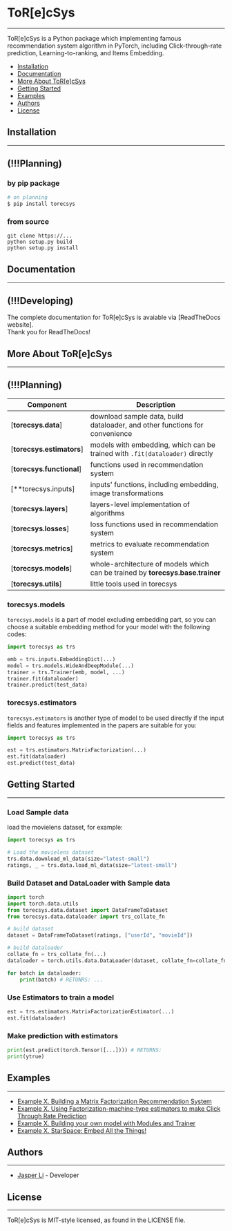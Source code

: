 # ToR[e]cSys

--------------------------------------------------------------------------------

ToR[e]cSys is a Python package which implementing famous recommendation system
algorithm in PyTorch, including Click-through-rate prediction, Learning-to-ranking, 
and Items Embedding.

- [Installation](#installation)
- [Documentation](#documentation)
- [More About ToR[e]cSys](#more-about-torecsys)
- [Getting Started](#getting-started)
- [Examples](#examples)
- [Authors](#authors)
- [License](#license)


## Installation
--------------------------------------------------------------------------------
## (!!!Planning)

### by pip package
```bash
# on planning
$ pip install torecsys 
```

### from source
```
git clone https://...
python setup.py build
python setup.py install
```


## Documentation
--------------------------------------------------------------------------------
## (!!!Developing)
The complete documentation for ToR[e]cSys is avaiable via [ReadTheDocs website].  
Thank you for ReadTheDocs!


## More About ToR[e]cSys
--------------------------------------------------------------------------------
## (!!!Planning)
| Component | Description |
| --------- | ----------- |
| [**torecsys.data**] | download sample data, build dataloader, and other functions for convenience |
| [**torecsys.estimators**] | models with embedding, which can be trained with ```.fit(dataloader)``` directly |
| [**torecsys.functional**] | functions used in recommendation system |
| [**torecsys.inputs] | inputs' functions, including embedding, image transformations |
| [**torecsys.layers**] | layers-level implementation of algorithms |
| [**torecsys.losses**] | loss functions used in recommendation system |
| [**torecsys.metrics**] | metrics to evaluate recommendation system |
| [**torecsys.models**] | whole-architecture of models which can be trained by **torecsys.base.trainer** |
| [**torecsys.utils**] | little tools used in torecsys |


### torecsys.models
```torecsys.models``` is a part of model excluding embedding part, so you can choose 
a suitable embedding method for your model with the following codes:

```python
import torecsys as trs

emb = trs.inputs.EmbeddingDict(...)
model = trs.models.WideAndDeepModule(...)
trainer = trs.Trainer(emb, model, ...)
trainer.fit(dataloader)
trainer.predict(test_data)
```

### torecsys.estimators
```torecsys.estimators``` is another type of model to be used directly if the input 
fields and features implemented in the papers are suitable for you:

```python
import torecsys as trs

est = trs.estimators.MatrixFactorization(...)
est.fit(dataloader)
est.predict(test_data)
```


## Getting Started
--------------------------------------------------------------------------------
### Load Sample data
load the movielens dataset, for example:
```python
import torecsys as trs

# Load the movielens dataset
trs.data.download_ml_data(size="latest-small")
ratings, _ = trs.data.load_ml_data(size="latest-small")

```

### Build Dataset and DataLoader with Sample data
```python
import torch
import torch.data.utils
from torecsys.data.dataset import DataFrameToDataset
from torecsys.data.dataloader import trs_collate_fn

# build dataset
dataset = DataFrameToDataset(ratings, ["userId", "movieId"])

# build dataloader
collate_fn = trs_collate_fn(...)
dataloader = torch.utils.data.DataLoader(dataset, collate_fn=collate_fn)

for batch in dataloader:
    print(batch) # RETUNRS: ...

```

### Use Estimators to train a model
```python
est = trs.estimators.MatrixFactorizationEstimator(...)
est.fit(dataloader)


```

### Make prediction with estimators
```python
print(est.predict(torch.Tensor([...]))) # RETURNS: 
print(ytrue)

```


## Examples
--------------------------------------------------------------------------------
* [Example X. Building a Matrix Factorization Recommendation System](https://github.com)
* [Example X. Using Factorization-machine-type estimators to make Click Through Rate Prediction](https://github.com)
* [Example X. Building your own model with Modules and Trainer](https://github.com)
* [Example X. StarSpace: Embed All the Things!](https://github.com)


## Authors
--------------------------------------------------------------------------------
* [Jasper Li](https://github.com) - Developer


## License
--------------------------------------------------------------------------------
ToR[e]cSys is MIT-style licensed, as found in the LICENSE file.
